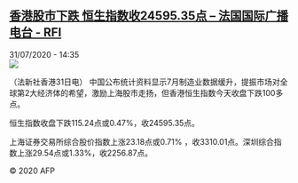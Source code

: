 <!--1596203697000-->
[香港股市下跌  恒生指数收24595.35点 – 法国国际广播电台 - RFI](http://www.rfi.fr//cn/contenu/20200731-%E9%A6%99%E6%B8%AF%E8%82%A1%E5%B8%82%E4%B8%8B%E8%B7%8C-%E6%81%92%E7%94%9F%E6%8C%87%E6%95%B0%E6%94%B62459535%E7%82%B9)
------

<div>31/07/2020 - 14:35</div><img src="https://s.rfi.fr/media/display/1d5a6364-d32e-11ea-aaff-005056a98db9/w:310/p:16x9/eco0007b.200731203501.jpg"><div class="t-content__body u-clearfix"><div class="m-interstitial"></div><p>（法新社香港31日电）    中国公布统计资料显示7月制造业数据缓升，提振市场对全球第2大经济体的希望，激励上海股市走扬，但香港恒生指数今天收盘下跌100多点。</p><p>    恒生指数收盘下跌115.24点或0.47%，收24595.35点。</p><p>    上海证券交易所综合股价指数上涨23.18点或0.71% ，收3310.01点。深圳综合指数上涨29.54点或1.33%，收2256.87点。</p><p class="t-copyright">© 2020 AFP</p>        </div>
